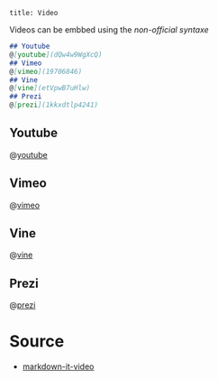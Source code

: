 ```
title: Video
```

Videos can be embbed using the _non-official syntaxe_

``` md
## Youtube
@[youtube](dQw4w9WgXcQ)
## Vimeo
@[vimeo](19706846)
## Vine
@[vine](etVpwB7uHlw)
## Prezi
@[prezi](1kkxdtlp4241)
```

## Youtube
@[youtube](dQw4w9WgXcQ)
## Vimeo
@[vimeo](19706846)
## Vine
@[vine](etVpwB7uHlw)
## Prezi
@[prezi](1kkxdtlp4241)

# Source
+ [markdown-it-video](https://github.com/brianjgeiger/markdown-it-video)
